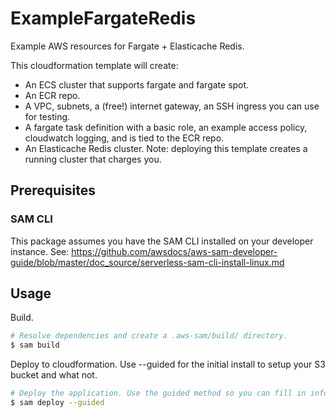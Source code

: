 # ExampleFargateRedis
Example AWS resources for Fargate + Elasticache Redis.

This cloudformation template will create:
* An ECS cluster that supports fargate and fargate spot.
* An ECR repo.
* A VPC, subnets, a (free!) internet gateway, an SSH ingress you can use for testing.
* A fargate task definition with a basic role, an example access policy, cloudwatch logging, and is tied to the ECR repo.
* An Elasticache Redis cluster. Note: deploying this template creates a running cluster that charges you.

## Prerequisites

### SAM CLI

This package assumes you have the SAM CLI installed on your developer instance. See: https://github.com/awsdocs/aws-sam-developer-guide/blob/master/doc_source/serverless-sam-cli-install-linux.md

## Usage

Build.

``` bash
# Resolve dependencies and create a .aws-sam/build/ directory.
$ sam build
```

Deploy to cloudformation. Use --guided for the initial install to setup your S3 bucket and what not.

``` bash
# Deploy the application. Use the guided method so you can fill in information about your S3 bucket and region.
$ sam deploy --guided
```